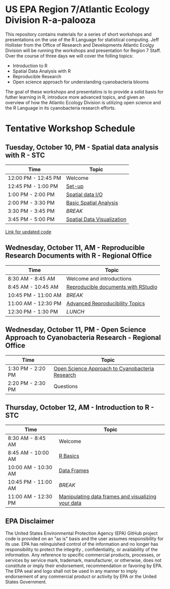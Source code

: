 
# US EPA Region 7/Atlantic Ecology Division R-a-palooza

This repository contains materials for a series of short workshops and presentations on the use of the R Language for statistical computing.  Jeff Hollister from the Office of Research and Developments Atlantic Ecolgy Division will be running the workshops and presentation for Region 7 Staff.  Over the course of three days we will cover the folling topics:

- Introduction to R 
- Spatial Data Analysis with R
- Reproducible Research
- Open science approach for understanding cyanobacteria blooms

The goal of these workshops and presentatins is to provide a solid basis for futher learning in R, introduce more advanced topics, and given an overview of how the Atlantic Ecology Division is utilizing open science and the R Language in its cyanobacteria research efforts.  

# Tentative Workshop Schedule

## Tuesday, October 10, PM - Spatial data analysis with R - STC

|Time             |Topic  |
|-----------------|-------|
|12:00 PM - 12:45 PM|Welcome|
|12:45 PM - 1:00 PM|[Set-up](https://github.com/USEPA/rspatial_workshop/blob/master/lessons/set_up.md)|
|1:00 PM - 2:00 PM|[Spatial data I/O](https://github.com/USEPA/rspatial_workshop/blob/master/lessons/spatial_data_io.md)|
|2:00 PM - 3:30 PM|[Basic Spatial Analysis](https://github.com/USEPA/rspatial_workshop/blob/master/lessons/basic_spatial_analysis.md)|
|3:30 PM - 3:45 PM| *BREAK* |
|3:45 PM - 5:00 PM|[Spatial Data Visualization](https://github.com/USEPA/rspatial_workshop/blob/master/lessons/spatial_data_viz.md)|

[Link for updated code](https://github.com/jhollist/rspatial_workshop_r7/blob/master/rspatial_workshop.R)
## Wednesday, October 11, AM - Reproducible Research Documents with R - Regional Office

|Time                | Topic                                     |
|------------------- | ----------------------------------------- |
|8:30 AM - 8:45 AM   | Welcome and introductions                 |
|8:45 AM - 10:45 AM  | [Reproducible documents with RStudio](lessons/repr_doc.md)|
|10:45 PM - 11:00 AM | *BREAK*|
|11:00 AM - 12:30 PM | [Advanced Reproducibility Topics](lessons/advanced_rr.md)|   
|12:30 PM - 1:30 PM  | *LUNCH*|

## Wednesday, October 11, PM - Open Science Approach to Cyanobacteria Research - Regional Office

|Time                | Topic                                     |
|------------------- | ----------------------------------------- |
|1:30 PM - 2:20 PM  | [Open Science Approach to Cyanobacteria Research](https://jwhollister.com/cyano_open_sci) |
|2:20 PM - 2:30 PM | Questions |

## Thursday, October 12, AM - Introduction to R - STC

|Time                | Topic                                     |
|------------------- | ----------------------------------------- |
|8:30 AM - 8:45 AM   | Welcome |
|8:45 AM - 10:00 AM  | [R Basics](lessons/r_basics.md) |
|10:00 AM - 10:30 AM | [Data Frames](lessons/data_frames.md) |
|10:45 PM - 11:00 AM | *BREAK*|
|11:00 AM - 12:30 PM | [ Manipulating data frames and visualizing your data](lessons/data_manip_viz.md)  |   


## EPA Disclaimer
The United States Environmental Protection Agency (EPA) GitHub project code is provided on an "as is" basis and the user assumes responsibility for its use. EPA has relinquished control of the information and no longer has responsibility to protect the integrity , confidentiality, or availability of the information. Any reference to specific commercial products, processes, or services by service mark, trademark, manufacturer, or otherwise, does not constitute or imply their endorsement, recommendation or favoring by EPA. The EPA seal and logo shall not be used in any manner to imply endorsement of any commercial product or activity by EPA or the United States Government.